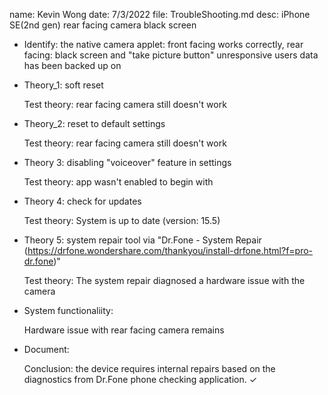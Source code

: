 name: Kevin Wong
date: 7/3/2022
file: TroubleShooting.md
desc: iPhone SE(2nd gen) rear facing camera black screen

- Identify: the native camera applet: front facing works correctly, rear facing: black screen and "take picture button" unresponsive
  users data has been backed up on 

- Theory_1: soft reset

  Test theory: rear facing camera still doesn't work
  
- Theory_2: reset to default settings

  Test theory: rear facing camera still doesn't work

- Theory 3: disabling "voiceover" feature in settings

  Test theory: app wasn't enabled to begin with
 
- Theory 4: check for updates

  Test theory: System is up to date (version: 15.5)

- Theory 5: system repair tool via "Dr.Fone - System Repair (https://drfone.wondershare.com/thankyou/install-drfone.html?f=pro-dr.fone)"

  Test theory: The system repair diagnosed a hardware issue with the camera
  
- System functionaliity:

  Hardware issue with rear facing camera remains
  
- Document: 

  Conclusion: the device requires internal repairs based on the diagnostics from Dr.Fone phone checking application. $\checkmark$
